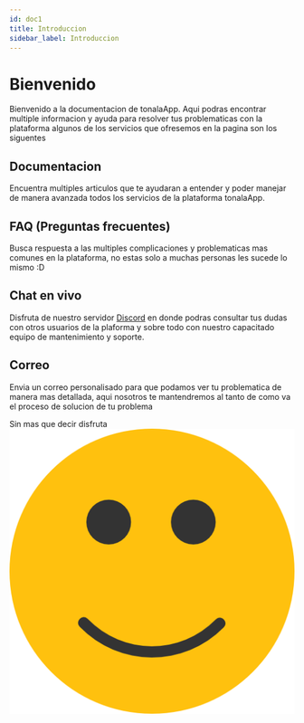 ```yaml
---
id: doc1
title: Introduccion
sidebar_label: Introduccion
---
```




# Bienvenido

Bienvenido a la documentacion de tonalaApp.
Aqui podras encontrar multiple informacion y ayuda para resolver tus problematicas con la plataforma algunos de los servicios que ofresemos en la pagina son los siguentes

## Documentacion
Encuentra multiples articulos que te ayudaran a entender y poder manejar de manera avanzada todos los servicios de la plataforma tonalaApp.

## FAQ (Preguntas frecuentes)

Busca respuesta a las multiples complicaciones y problematicas mas comunes en la plataforma, no estas solo a muchas personas les sucede lo mismo :D

## Chat en vivo

Disfruta de nuestro servidor [Discord](https://discordapp.com/) en donde podras consultar tus dudas con otros usuarios de la plaforma y sobre todo con nuestro capacitado equipo de mantenimiento y soporte.

## Correo

Envia un correo personalisado para que podamos ver tu problematica de manera mas detallada, aqui nosotros te mantendremos al tanto de como va el proceso de solucion de tu problema

Sin mas que decir disfruta
![Sonrie](/docs/assets/sonriente.png)

<!-- 
<script src="https://cdn.jsdelivr.net/npm/@widgetbot/crate@3" async defer>new Crate({"server":"434086966460547082 ","channel":"434086966460547085","options":"0001","buttons":{"primary":"Tocame ","secondary":"te gustara!!!"}})</script> -->
<script src="https://cdn.jsdelivr.net/npm/@widgetbot/crate@3" async defer>
  const button = new Crate({
    server: '434086966460547082',
    channel: '434086966460547085'
  });
    button.notify('Bienvenido a la pagina de soporte');
</script>